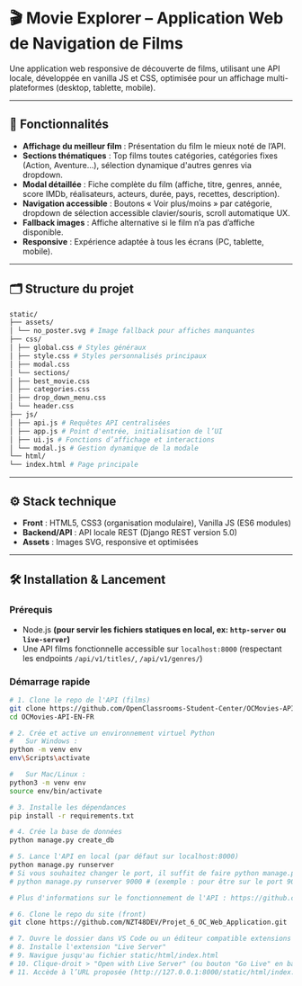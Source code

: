 # 🎬 Movie Explorer – Application Web de Navigation de Films

Une application web responsive de découverte de films, utilisant une API locale, développée en vanilla JS et CSS, optimisée pour un affichage multi-plateformes (desktop, tablette, mobile).

---

## 🚀 Fonctionnalités

- **Affichage du meilleur film** : Présentation du film le mieux noté de l’API.
- **Sections thématiques** : Top films toutes catégories, catégories fixes (Action, Aventure...), sélection dynamique d'autres genres via dropdown.
- **Modal détaillée** : Fiche complète du film (affiche, titre, genres, année, score IMDb, réalisateurs, acteurs, durée, pays, recettes, description).
- **Navigation accessible** : Boutons « Voir plus/moins » par catégorie, dropdown de sélection accessible clavier/souris, scroll automatique UX.
- **Fallback images** : Affiche alternative si le film n’a pas d’affiche disponible.
- **Responsive** : Expérience adaptée à tous les écrans (PC, tablette, mobile).

---

## 🗂️ Structure du projet

```bash
static/
├── assets/
│ └── no_poster.svg # Image fallback pour affiches manquantes
├── css/
│ ├── global.css # Styles généraux
│ ├── style.css # Styles personnalisés principaux
│ ├── modal.css 
│ └── sections/
│ ├── best_movie.css
│ ├── categories.css
│ ├── drop_down_menu.css
│ └── header.css
├── js/
│ ├── api.js # Requêtes API centralisées
│ ├── app.js # Point d'entrée, initialisation de l’UI
│ ├── ui.js # Fonctions d’affichage et interactions
│ └── modal.js # Gestion dynamique de la modale
└── html/
└── index.html # Page principale
```

---

## ⚙️ Stack technique

- **Front** : HTML5, CSS3 (organisation modulaire), Vanilla JS (ES6 modules)
- **Backend/API** : API locale REST (Django REST version 5.0)
- **Assets** : Images SVG, responsive et optimisées

---

## 🛠️ Installation & Lancement

### Prérequis

- Node.js **(pour servir les fichiers statiques en local, ex: `http-server` ou `live-server`)**
- Une API films fonctionnelle accessible sur `localhost:8000` (respectant les endpoints `/api/v1/titles/`, `/api/v1/genres/`)

### Démarrage rapide

```bash
# 1. Clone le repo de l'API (films)
git clone https://github.com/OpenClassrooms-Student-Center/OCMovies-API-EN-FR.git
cd OCMovies-API-EN-FR

# 2. Crée et active un environnement virtuel Python
#   Sur Windows :
python -m venv env
env\Scripts\activate

#   Sur Mac/Linux :
python3 -m venv env
source env/bin/activate

# 3. Installe les dépendances
pip install -r requirements.txt

# 4. Crée la base de données
python manage.py create_db

# 5. Lance l'API en local (par défaut sur localhost:8000)
python manage.py runserver
# Si vous souhaitez changer le port, il suffit de faire python manage.py runserver numéro_port
# python manage.py runserver 9000 # (exemple : pour être sur le port 9000)

# Plus d'informations sur le fonctionnement de l'API : https://github.com/OpenClassrooms-Student-Center/OCMovies-API-EN-FR

# 6. Clone le repo du site (front)
git clone https://github.com/NZT48DEV/Projet_6_OC_Web_Application.git

# 7. Ouvre le dossier dans VS Code ou un éditeur compatible extensions
# 8. Installe l'extension "Live Server"
# 9. Navigue jusqu'au fichier static/html/index.html
# 10. Clique-droit > "Open with Live Server" (ou bouton "Go Live" en bas)
# 11. Accède à l’URL proposée (http://127.0.0.1:8000/static/html/index.html)
```
